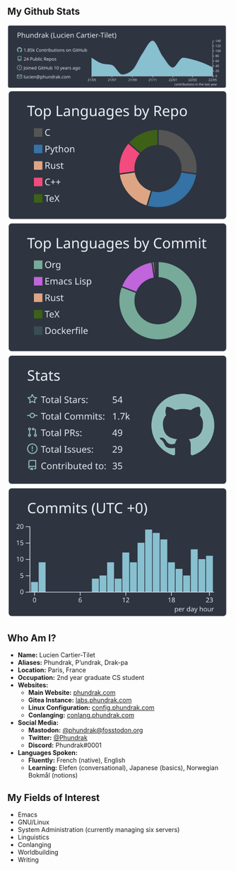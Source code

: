 ## My Github Stats
[![](https://raw.githubusercontent.com/Phundrak/phundrak/main/profile-summary-card-output/nord_dark/0-profile-details.svg)](https://github.com/vn7n24fzkq/github-profile-summary-cards)
[![](https://raw.githubusercontent.com/Phundrak/phundrak/main/profile-summary-card-output/nord_dark/1-repos-per-language.svg)](https://github.com/vn7n24fzkq/github-profile-summary-cards) [![](https://raw.githubusercontent.com/Phundrak/phundrak/main/profile-summary-card-output/nord_dark/2-most-commit-language.svg)](https://github.com/vn7n24fzkq/github-profile-summary-cards)
[![](https://raw.githubusercontent.com/Phundrak/phundrak/main/profile-summary-card-output/nord_dark/3-stats.svg)](https://github.com/vn7n24fzkq/github-profile-summary-cards) [![](https://raw.githubusercontent.com/Phundrak/phundrak/main/profile-summary-card-output/nord_dark/4-productive-time.svg)](https://github.com/vn7n24fzkq/github-profile-summary-cards)

## Who Am I?
- **Name:** Lucien Cartier-Tilet
- **Aliases:** Phundrak, P’undrak, Drak-pa
- **Location:** Paris, France
- **Occupation:** 2nd year graduate CS student
- **Websites:**
  - **Main Website:** [phundrak.com](https://phundrak.com/en)
  - **Gitea Instance:** [labs.phundrak.com](https://labs.phundrak.com)
  - **Linux Configuration:** [config.phundrak.com](https://config.phundrak.com)
  - **Conlanging:** [conlang.phundrak.com](https://conlang.phundrak.com/)
- **Social Media:**
  - **Mastodon:** [@phundrak@fosstodon.org](https://fosstodon.org/@phundrak)
  - **Twitter:** [@Phundrak](https://twitter.com/phundrak)
  - **Discord:** Phundrak#0001
- **Languages Spoken:**
  - **Fluently:** French (native), English
  - **Learning:** Elefen (conversational), Japanese (basics), Norwegian Bοkmål (notions)

## My Fields of Interest
- Emacs
- GNU/Linux
- System Administration (currently managing six servers)
- Linguistics
- Conlanging
- Worldbuilding
- Writing
